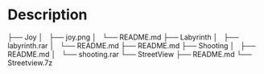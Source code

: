 # Description
├── Joy
│   ├── joy.png
│   └── README.md
├── Labyrinth
│   ├── labyrinth.rar
│   └── README.md
├── README.md
├── Shooting
│   ├── README.md
│   └── shooting.rar
└── StreetView
    ├── README.md
    └── Streetview.7z
